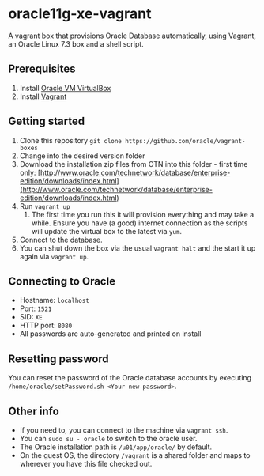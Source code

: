 # oracle11g-xe-vagrant
A vagrant box that provisions Oracle Database automatically, using Vagrant, an Oracle Linux 7.3 box and a shell script.

## Prerequisites
1. Install [Oracle VM VirtualBox](https://www.virtualbox.org/wiki/Downloads)
2. Install [Vagrant](https://vagrantup.com/)

## Getting started
1. Clone this repository `git clone https://github.com/oracle/vagrant-boxes`
2. Change into the desired version folder
3. Download the installation zip files from OTN into this folder - first time only:
[http://www.oracle.com/technetwork/database/enterprise-edition/downloads/index.html](http://www.oracle.com/technetwork/database/enterprise-edition/downloads/index.html)
4. Run `vagrant up`
   1. The first time you run this it will provision everything and may take a while. Ensure you have (a good) internet connection as the scripts will update the virtual box to the latest via `yum`.
5. Connect to the database.
6. You can shut down the box via the usual `vagrant halt` and the start it up again via `vagrant up`.

## Connecting to Oracle
* Hostname: `localhost`
* Port: `1521`
* SID: `XE`
* HTTP port: `8080`
* All passwords are auto-generated and printed on install

## Resetting password
You can reset the password of the Oracle database accounts by executing `/home/oracle/setPassword.sh <Your new password>`.

## Other info

* If you need to, you can connect to the machine via `vagrant ssh`.
* You can `sudo su - oracle` to switch to the oracle user.
* The Oracle installation path is `/u01/app/oracle/` by default.
* On the guest OS, the directory `/vagrant` is a shared folder and maps to wherever you have this file checked out.
